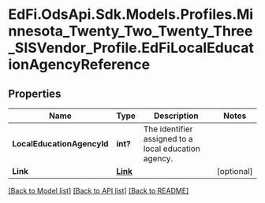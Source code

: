 # EdFi.OdsApi.Sdk.Models.Profiles.Minnesota_Twenty_Two_Twenty_Three_SISVendor_Profile.EdFiLocalEducationAgencyReference
## Properties

Name | Type | Description | Notes
------------ | ------------- | ------------- | -------------
**LocalEducationAgencyId** | **int?** | The identifier assigned to a local education agency. | 
**Link** | [**Link**](Link.md) |  | [optional] 

[[Back to Model list]](../README.md#documentation-for-models) [[Back to API list]](../README.md#documentation-for-api-endpoints) [[Back to README]](../README.md)

